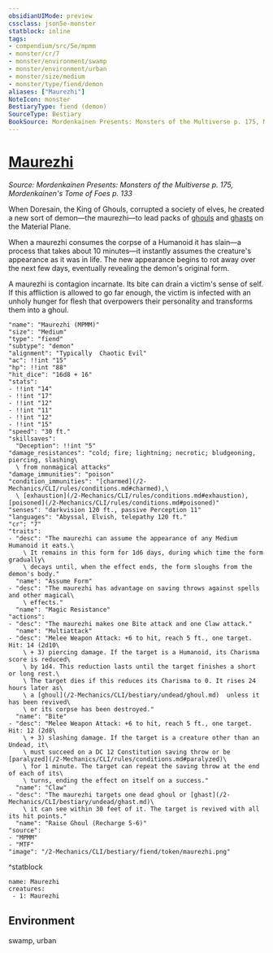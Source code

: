 ```yaml
---
obsidianUIMode: preview
cssclass: json5e-monster
statblock: inline
tags:
- compendium/src/5e/mpmm
- monster/cr/7
- monster/environment/swamp
- monster/environment/urban
- monster/size/medium
- monster/type/fiend/demon
aliases: ["Maurezhi"]
NoteIcon: monster
BestiaryType: fiend (demon)
SourceType: Bestiary
BookSource: Mordenkainen Presents: Monsters of the Multiverse p. 175, Mordenkainen's Tome of Foes p. 133
---
```

# [Maurezhi](2-Mechanics/CLI/bestiary/fiend/maurezhi-mpmm.md)
*Source: Mordenkainen Presents: Monsters of the Multiverse p. 175, Mordenkainen's Tome of Foes p. 133*  

When Doresain, the King of Ghouls, corrupted a society of elves, he created a new sort of demon—the maurezhi—to lead packs of [ghouls](/2-Mechanics/CLI/bestiary/undead/ghoul.md) and [ghasts](/2-Mechanics/CLI/bestiary/undead/ghast.md) on the Material Plane.

When a maurezhi consumes the corpse of a Humanoid it has slain—a process that takes about 10 minutes—it instantly assumes the creature's appearance as it was in life. The new appearance begins to rot away over the next few days, eventually revealing the demon's original form.

A maurezhi is contagion incarnate. Its bite can drain a victim's sense of self. If this affliction is allowed to go far enough, the victim is infected with an unholy hunger for flesh that overpowers their personality and transforms them into a ghoul.

```statblock
"name": "Maurezhi (MPMM)"
"size": "Medium"
"type": "fiend"
"subtype": "demon"
"alignment": "Typically  Chaotic Evil"
"ac": !!int "15"
"hp": !!int "88"
"hit_dice": "16d8 + 16"
"stats":
- !!int "14"
- !!int "17"
- !!int "12"
- !!int "11"
- !!int "12"
- !!int "15"
"speed": "30 ft."
"skillsaves":
  "Deception": !!int "5"
"damage_resistances": "cold; fire; lightning; necrotic; bludgeoning, piercing, slashing\
  \ from nonmagical attacks"
"damage_immunities": "poison"
"condition_immunities": "[charmed](/2-Mechanics/CLI/rules/conditions.md#charmed),\
  \ [exhaustion](/2-Mechanics/CLI/rules/conditions.md#exhaustion), [poisoned](/2-Mechanics/CLI/rules/conditions.md#poisoned)"
"senses": "darkvision 120 ft., passive Perception 11"
"languages": "Abyssal, Elvish, telepathy 120 ft."
"cr": "7"
"traits":
- "desc": "The maurezhi can assume the appearance of any Medium Humanoid it eats.\
    \ It remains in this form for 1d6 days, during which time the form gradually\
    \ decays until, when the effect ends, the form sloughs from the demon's body."
  "name": "Assume Form"
- "desc": "The maurezhi has advantage on saving throws against spells and other magical\
    \ effects."
  "name": "Magic Resistance"
"actions":
- "desc": "The maurezhi makes one Bite attack and one Claw attack."
  "name": "Multiattack"
- "desc": "Melee Weapon Attack: +6 to hit, reach 5 ft., one target. Hit: 14 (2d10\
    \ + 3) piercing damage. If the target is a Humanoid, its Charisma score is reduced\
    \ by 1d4. This reduction lasts until the target finishes a short or long rest.\
    \ The target dies if this reduces its Charisma to 0. It rises 24 hours later as\
    \ a [ghoul](/2-Mechanics/CLI/bestiary/undead/ghoul.md)  unless it has been revived\
    \ or its corpse has been destroyed."
  "name": "Bite"
- "desc": "Melee Weapon Attack: +6 to hit, reach 5 ft., one target. Hit: 12 (2d8\
    \ + 3) slashing damage. If the target is a creature other than an Undead, it\
    \ must succeed on a DC 12 Constitution saving throw or be [paralyzed](/2-Mechanics/CLI/rules/conditions.md#paralyzed)\
    \ for 1 minute. The target can repeat the saving throw at the end of each of its\
    \ turns, ending the effect on itself on a success."
  "name": "Claw"
- "desc": "The maurezhi targets one dead ghoul or [ghast](/2-Mechanics/CLI/bestiary/undead/ghast.md)\
    \ it can see within 30 feet of it. The target is revived with all its hit points."
  "name": "Raise Ghoul (Recharge 5-6)"
"source":
- "MPMM"
- "MTF"
"image": "/2-Mechanics/CLI/bestiary/fiend/token/maurezhi.png"
```
^statblock

```encounter-table
name: Maurezhi
creatures:
 - 1: Maurezhi
```

## Environment

swamp, urban